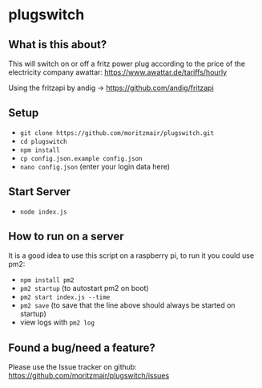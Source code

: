 # plugswitch

## What is this about?

This will switch on or off a fritz power plug according to the price of the electricity company awattar: https://www.awattar.de/tariffs/hourly

Using the fritzapi by andig -> https://github.com/andig/fritzapi

## Setup
* ```git clone https://github.com/moritzmair/plugswitch.git```
* ```cd plugswitch```
* ```npm install```
* ```cp config.json.example config.json```
* ```nano config.json``` (enter your login data here)

## Start Server
* ```node index.js```

## How to run on a server
It is a good idea to use this script on a raspberry pi, to run it you could use pm2:
* ```npm install pm2```
* ```pm2 startup``` (to autostart pm2 on boot)
* ```pm2 start index.js --time```
* ```pm2 save``` (to save that the line above should always be started on startup)
* view logs with ```pm2 log```

## Found a bug/need a feature?
Please use the Issue tracker on github: https://github.com/moritzmair/plugswitch/issues